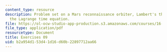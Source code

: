 ```yaml
---
content_type: resource
description: Problem set on a Mars reconnaissance orbiter, Lambert's theorem, and
  the Lagrange time equation.
file: https://ol-ocw-studio-app-production.s3.amazonaws.com/courses/16-346-astrodynamics-fall-2008/b2a954d153d41d16d60b22897712aa66_ex_09.pdf
file_type: application/pdf
resourcetype: Document
title: Exercises 09
uid: b2a954d1-53d4-1d16-d60b-22897712aa66
---
```

